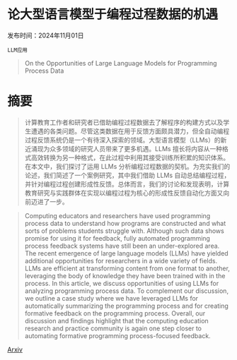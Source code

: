 # 论大型语言模型于编程过程数据的机遇

发布时间：2024年11月01日

`LLM应用`

> On the Opportunities of Large Language Models for Programming Process Data

# 摘要

> 计算教育工作者和研究者已借助编程过程数据去了解程序的构建方式以及学生遭遇的各类问题。尽管这类数据在用于反馈方面颇具潜力，但全自动编程过程反馈系统仍是一个有待深入探索的领域。大型语言模型（LLMs）的新近涌现为众多领域的研究人员带来了更多机遇。LLMs 擅长将内容从一种格式高效转换为另一种格式，在此过程中利用其接受训练所积累的知识体系。在本文中，我们探讨了运用 LLMs 分析编程过程数据的契机。为充实我们的论述，我们简述了一个案例研究，其中我们借助 LLMs 自动总结编程过程，并针对编程过程创建形成性反馈。总体而言，我们的讨论和发现表明，计算教育研究与实践群体在实现以编程过程为核心的形成性反馈自动化方面又向前迈进了一步。

> Computing educators and researchers have used programming process data to understand how programs are constructed and what sorts of problems students struggle with. Although such data shows promise for using it for feedback, fully automated programming process feedback systems have still been an under-explored area. The recent emergence of large language models (LLMs) have yielded additional opportunities for researchers in a wide variety of fields. LLMs are efficient at transforming content from one format to another, leveraging the body of knowledge they have been trained with in the process. In this article, we discuss opportunities of using LLMs for analyzing programming process data. To complement our discussion, we outline a case study where we have leveraged LLMs for automatically summarizing the programming process and for creating formative feedback on the programming process. Overall, our discussion and findings highlight that the computing education research and practice community is again one step closer to automating formative programming process-focused feedback.

[Arxiv](https://arxiv.org/abs/2411.00414)